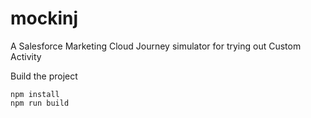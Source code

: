 # mockinj
A Salesforce Marketing Cloud Journey simulator for trying out Custom Activity

Build the project

    npm install
    npm run build
